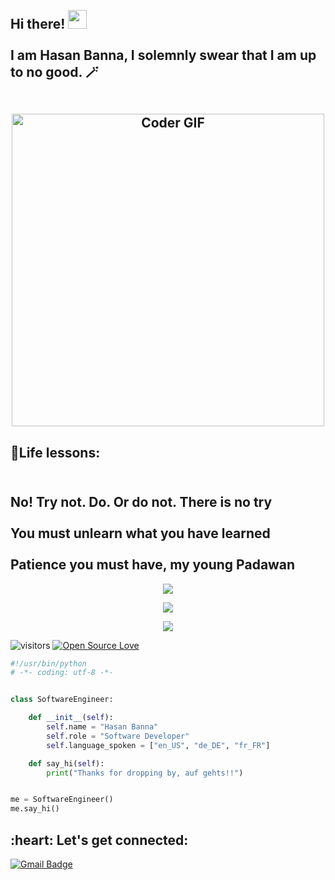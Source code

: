<h2 align="left">
 <abc>
  <br>Hi there! <img src="https://user-images.githubusercontent.com/42378118/110234147-e3259600-7f4e-11eb-95be-0c4047144dea.gif" width="30"><br>
  <br> I am Hasan Banna, I solemnly swear that I am up to no good. 🪄 <br>
  <br>
    <p align="center"><img src=https://media.giphy.com/media/v1.Y2lkPTc5MGI3NjExdzMzb290MDMydWt3Y25xdXNnZzQ0cXQxbHd5cXAwNjNyeTIzNWZubSZlcD12MV9pbnRlcm5hbF9naWZfYnlfaWQmY3Q9Zw/scZPhLqaVOM1qG4lT9/giphy.gif alt="Coder GIF" width="500"></p>
 </abc>
</h2> 


<h2 align="left">📘Life lessons:</h2>
<h2 align="left">
 <abc>
  <br> No! Try not. Do. Or do not. There is no try <br>
  <br> You must unlearn what you have learned <br>
  <br> Patience you must have, my young Padawan <br>
 </abc>
</h2> 
<p align="center"><img src="https://i.giphy.com/RThN0hOS2GO4M.gif" /></p>
<p align="center"><img src="https://media.giphy.com/media/v1.Y2lkPTc5MGI3NjExcHI0ajVlamdycmFmemVwdjd1N2diZTN4ZXN0bGUwMnVpemY3Z2Q4bCZlcD12MV9pbnRlcm5hbF9naWZfYnlfaWQmY3Q9Zw/bGgsc5mWoryfgKBx1u/giphy.gif" /></p>
<p align="center"><img src="https://media.giphy.com/media/v1.Y2lkPTc5MGI3NjExZXQ2Y3c5NXVnYTV0MzF1bWt4ZGJ5YjN3dDh1Ymp0NWF1cWc0eHlvYSZlcD12MV9pbnRlcm5hbF9naWZfYnlfaWQmY3Q9Zw/d3mlE7uhX8KFgEmY/giphy.gif" /></p>


![visitors](https://visitor-badge.laobi.icu/badge?page_id=page.id)
[![Open Source Love](https://badges.frapsoft.com/os/v1/open-source.svg?v=103)](https://github.com/ellerbrock/open-source-badges/)

```python
#!/usr/bin/python
# -*- coding: utf-8 -*-


class SoftwareEngineer:

    def __init__(self):
        self.name = "Hasan Banna"
        self.role = "Software Developer"
        self.language_spoken = ["en_US", "de_DE", "fr_FR"]

    def say_hi(self):
        print("Thanks for dropping by, auf gehts!!")


me = SoftwareEngineer()
me.say_hi()
```
<h2 align="left">:heart: Let's get connected:</h2>

[![Gmail Badge](https://img.shields.io/badge/Gmail-c14438?style=flat-square&logo=Gmail&logoColor=white&link=mailto:hansolo132134@gmail.com)](mailto:hansolo132134@gmail.com) 


<!---
ob1Kenoobi/ob1Kenoobi is a ✨ special ✨ repository because its `README.md` (this file) appears on your GitHub profile.
You can click the Preview link to take a look at your changes.
--->
